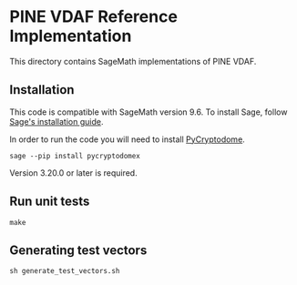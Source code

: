 # PINE VDAF Reference Implementation

This directory contains SageMath implementations of PINE VDAF.

## Installation

This code is compatible with SageMath version 9.6. To install Sage,
follow [Sage's installation guide](https://doc.sagemath.org/html/en/installation/index.html).

In order to run the code you will need to install
[PyCryptodome](https://pycryptodome.readthedocs.io/en/latest/index.html).

```
sage --pip install pycryptodomex
```

Version 3.20.0 or later is required.

## Run unit tests

```
make
```

## Generating test vectors

```
sh generate_test_vectors.sh
```
